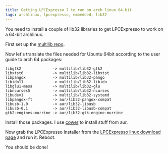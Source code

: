 ```yaml
---
title: Getting LPCExpresso 7 to run on arch linux 64-bit
tags: archlinux, lpcexpresso, embedded, lib32
---
```


You need to install a couple of lib32 libraries to get LPCExpresso to work on a 64-bit archlinux.

First set up the [multilib repo](https://wiki.archlinux.org/index.php/Multilib).

Now let's translate the files needed for Ubuntu 64bit according to the user guide to arch 64 packages:

    libgtk2              -> multilib/lib32-gtk2
    libxtst6             -> multilib/lib32-libxtst
    libpangox            -> multilib/lib32-pango
    libidn11             -> multilib/lib32-libidn
    libglu1-mesa         -> multilib/lib32-glu
    libncurses5          -> multilib/lib32-ncurses
    libudev1             -> multilib/lib32-systemd
    libpangox-ft         -> aur/lib32-pangox-compat
    libusb-1.0           -> aur/lib32-libusb
    libusb-0.1           -> aur/lib32-libusb-compat
    gtk2-engines-murrine -> aur/lib32-gtk-engine-murrine

Install those packages. I use [cower](https://github.com/falconindy/cower) to install stuff from aur.

Now grab the LPCExpresso Installer from the [LPCExpresso linux download page](http://www.lpcware.com/lpcxpresso/downloads/linux) and run it. Reboot.

You should be done!
